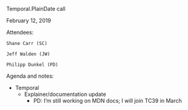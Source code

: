 Temporal.PlainDate call

February 12, 2019

Attendees:

	Shane Carr (SC)

	Jeff Walden (JW)

	Philipp Dunkel (PD)

Agenda and notes:

* Temporal
    * Explainer/documentation update
        * PD: I’m still working on MDN docs; I will join TC39 in March

